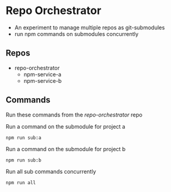 # Repo Orchestrator

- An experiment to manage multiple repos as git-submodules
- run npm commands on submodules concurrently

## Repos

- repo-orchestrator
    - npm-service-a
    - npm-service-b

## Commands

Run these commands from the _repo-orchestrator_ repo

Run a command on the submodule for project a
```
npm run sub:a
```

Run a command on the submodule for project b
```
npm run sub:b
```

Run all sub commands concurrently
```
npm run all
```